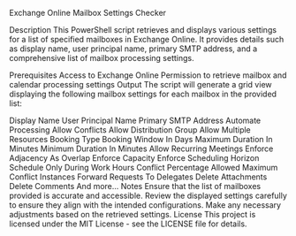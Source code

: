 Exchange Online Mailbox Settings Checker
 
Description
This PowerShell script retrieves and displays various settings for a list of specified mailboxes in Exchange Online. It provides details such as display name, user principal name, primary SMTP address, and a comprehensive list of mailbox processing settings.

Prerequisites
Access to Exchange Online
Permission to retrieve mailbox and calendar processing settings
Output
The script will generate a grid view displaying the following mailbox settings for each mailbox in the provided list:

Display Name
User Principal Name
Primary SMTP Address
Automate Processing
Allow Conflicts
Allow Distribution Group
Allow Multiple Resources
Booking Type
Booking Window In Days
Maximum Duration In Minutes
Minimum Duration In Minutes
Allow Recurring Meetings
Enforce Adjacency As Overlap
Enforce Capacity
Enforce Scheduling Horizon
Schedule Only During Work Hours
Conflict Percentage Allowed
Maximum Conflict Instances
Forward Requests To Delegates
Delete Attachments
Delete Comments
And more...
Notes
Ensure that the list of mailboxes provided is accurate and accessible.
Review the displayed settings carefully to ensure they align with the intended configurations.
Make any necessary adjustments based on the retrieved settings.
License
This project is licensed under the MIT License - see the LICENSE file for details.
